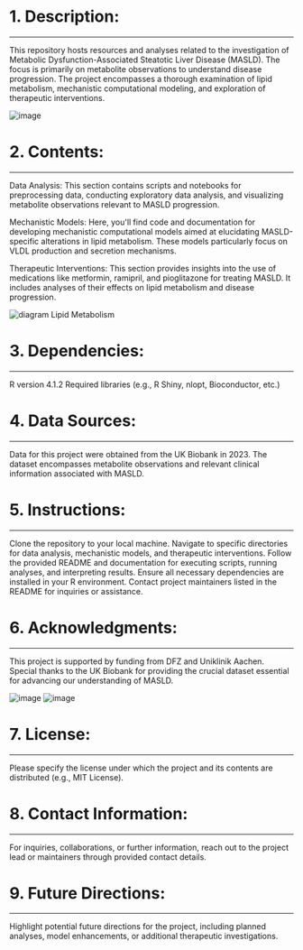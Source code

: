 # 1. Description:
----------------------------------------------------------------------------------------------------------------------------

This repository hosts resources and analyses related to the investigation of Metabolic Dysfunction-Associated Steatotic Liver Disease (MASLD). The focus is primarily on metabolite observations to understand disease progression. The project encompasses a thorough examination of lipid metabolism, mechanistic computational modeling, and exploration of therapeutic interventions.

![image](https://github.com/Meet2197/Metabolites-Visualisation/assets/125220294/de02ecc0-0049-435b-95c6-e35026025661)


# 2. Contents:
----------------------------------------------------------------------------------------------------------------------------

Data Analysis: This section contains scripts and notebooks for preprocessing data, conducting exploratory data analysis, and visualizing metabolite observations relevant to MASLD progression.

Mechanistic Models: Here, you'll find code and documentation for developing mechanistic computational models aimed at elucidating MASLD-specific alterations in lipid metabolism. These models particularly focus on VLDL production and secretion mechanisms.

Therapeutic Interventions: This section provides insights into the use of medications like metformin, ramipril, and pioglitazone for treating MASLD. It includes analyses of their effects on lipid metabolism and disease progression.


![diagram Lipid Metabolism](https://github.com/Meet2197/Metabolites-Visualisation/assets/125220294/55a57765-c536-4852-96fb-a76e04d3d7ec)

# 3. Dependencies:
----------------------------------------------------------------------------------------------------------------------------
R version 4.1.2
Required libraries (e.g., R Shiny, nlopt, Bioconductor, etc.)

# 4. Data Sources:
----------------------------------------------------------------------------------------------------------------------------

Data for this project were obtained from the UK Biobank in 2023. The dataset encompasses metabolite observations and relevant clinical information associated with MASLD.

# 5. Instructions:
----------------------------------------------------------------------------------------------------------------------------

Clone the repository to your local machine.
Navigate to specific directories for data analysis, mechanistic models, and therapeutic interventions.
Follow the provided README and documentation for executing scripts, running analyses, and interpreting results.
Ensure all necessary dependencies are installed in your R environment.
Contact project maintainers listed in the README for inquiries or assistance.

# 6. Acknowledgments:
----------------------------------------------------------------------------------------------------------------------------

This project is supported by funding from DFZ and Uniklinik Aachen. Special thanks to the UK Biobank for providing the crucial dataset essential for advancing our understanding of MASLD.

![image](https://github.com/Meet2197/Metabolites-Visualisation/assets/125220294/4f34da6e-32ad-4356-8f3d-3016dc9fcdf5)  ![image](https://github.com/Meet2197/Metabolites-Visualisation/assets/125220294/50f14128-a55f-4e4a-83af-75b7ebe9a583)

# 7. License:
----------------------------------------------------------------------------------------------------------------------------

Please specify the license under which the project and its contents are distributed (e.g., MIT License).

# 8. Contact Information:
----------------------------------------------------------------------------------------------------------------------------

For inquiries, collaborations, or further information, reach out to the project lead or maintainers through provided contact details.

# 9. Future Directions:
----------------------------------------------------------------------------------------------------------------------------

Highlight potential future directions for the project, including planned analyses, model enhancements, or additional therapeutic investigations.